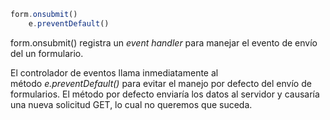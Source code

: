 ```js
form.onsubmit()
	e.preventDefault()
```



form.onsubmit()	registra un _event handler_ para manejar el evento de envío del un formulario. 

El controlador de eventos llama inmediatamente al método _e.preventDefault()_ para evitar el manejo por defecto del envío de formularios. El método por defecto enviaría los datos al servidor y causaría una nueva solicitud GET, lo cual no queremos que suceda.

